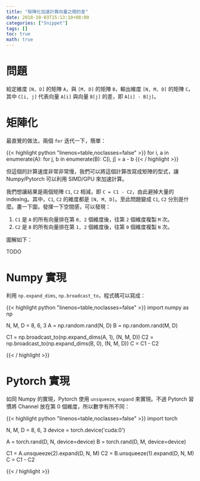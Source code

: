 ```yaml
---
title: "矩陣化加速計算向量之間的差"
date: 2018-10-03T15:13:10+08:00
categories: ["Snippet"]
tags: []
toc: true
math: true
---
```


# 問題

給定維度 `[N, D]` 的矩陣 `A`，與 `[M, D]` 的矩陣 `B`，輸出維度 `[N, M, D]` 的矩陣 `C`，其中 `C[i, j]` 代表向量 `A[i]` 與向量 `B[j]` 的差，即 `A[i] - B[j]`。

# 矩陣化

最直覺的做法，兩個 `for` 迭代一下，簡單：

{{< highlight python "linenos=table,noclasses=false" >}}
for i, a in enumerate(A):
    for j, b in enumerate(B):
        C[i, j] = a - b
{{< / highlight >}}

但這個的計算速度非常非常慢，我們可以將這個計算改寫成矩陣的型式，讓 Numpy/Pytorch 可以利用 SIMD/GPU 來加速計算。

我們想讓結果是兩個矩陣 `C1`, `C2` 相減，即 `C = C1 - C2`，由此避掉大量的 indexing。其中，`C1`, `C2` 的維度都是 `[N, M, D]`。至此問題變成 `C1`, `C2` 分別是什麼。畫一下圖，發揮一下空間感，可以發現：

1. `C1` 是 `A` 的所有向量排在第 `0, 2` 個維度後，往第 `2` 個維度複製 `M` 次。
2. `C2` 是 `B` 的所有向量排在第 `1, 2` 個維度後，往第 `0` 個維度複製 `N` 次。

圖解如下：

TODO

# Numpy 實現

利用 `np.expand_dims`, `np.broadcast_to`，程式碼可以寫成：

{{< highlight python "linenos=table,noclasses=false" >}}
import numpy as np

N, M, D = 8, 6, 3
A = np.random.rand(N, D)
B = np.random.rand(M, D)

C1 = np.broadcast_to(np.expand_dims(A, 1), (N, M, D))
C2 = np.broadcast_to(np.expand_dims(B, 0), (N, M, D))
C = C1 - C2

{{< / highlight >}}

# Pytorch 實現

如同 Numpy 的實現，Pytorch 使用 `unsqueeze`, `expand` 來實現。不過 Pytorch 習慣將 Channel 放在第 0 個維度，所以數字有所不同：

{{< highlight python "linenos=table,noclasses=false" >}}
import torch

N, M, D = 8, 6, 3
device = torch.device('cuda:0')

A = torch.rand(D, N, device=device)
B = torch.rand(D, M, device=device)

C1 = A.unsqueeze(2).expand(D, N, M)
C2 = B.unsqueeze(1).expand(D, N, M)
C = C1 - C2

{{< / highlight >}}